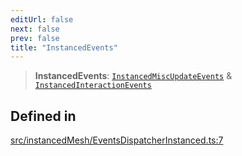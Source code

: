 ```yaml
---
editUrl: false
next: false
prev: false
title: "InstancedEvents"
---
```


> **InstancedEvents**: [`InstancedMiscUpdateEvents`](/api/type-aliases/instancedmiscupdateevents/) & [`InstancedInteractionEvents`](/api/type-aliases/instancedinteractionevents/)

## Defined in

[src/instancedMesh/EventsDispatcherInstanced.ts:7](https://github.com/agargaro/three.ez/blob/b06e30e89a1cb80df2de9df7c48590de59a134ce/src/instancedMesh/EventsDispatcherInstanced.ts#L7)
